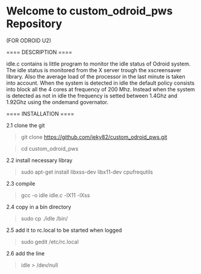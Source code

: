 Welcome to custom_odroid_pws Repository
=================

(FOR ODROID U2)

==== DESCRIPTION ====

idle.c contains is little program to monitor the idle status of 
Odroid system. The idle status is monitored from the X server
trough the xscreensaver library. Also the average load of the
processor in the last minute is taken into account.
When the system is detected in idle the default policy consists
into block all the 4 cores at frequency of 200 Mhz. Instead when 
the system is detected as not in idle the frequency is setted
between 1.4Ghz and 1.92Ghz using the ondemand governator. 


==== INSTALLATION ====

2.1 clone the git
> git clone https://github.com/jeky82/custom_odroid_pws.git

> cd custom_odroid_pws

2.2 install necessary libray
> sudo apt-get install libxss-dev libx11-dev cpufrequtils

2.3 compile
> gcc -o idle idle.c -lX11 -lXss

2.4 copy in a bin directory
> sudo cp ./idle /bin/

2.5 add it to rc.local to be started when logged
> sudo gedit /etc/rc.local

2.6 add the line
> idle > /dev/null

